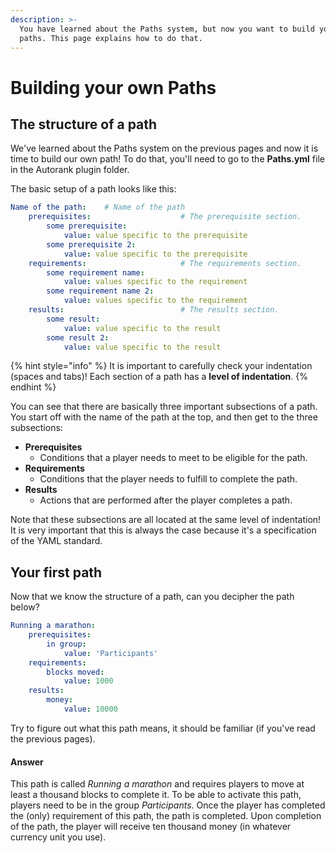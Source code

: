 ```yaml
---
description: >-
  You have learned about the Paths system, but now you want to build your own
  paths. This page explains how to do that.
---
```


# Building your own Paths

## The structure of a path

We've learned about the Paths system on the previous pages and now it is time to build our own path! To do that, you'll need to go to the **Paths.yml** file in the Autorank plugin folder.

The basic setup of a path looks like this:

```yaml
Name of the path:    # Name of the path
    prerequisites:                    # The prerequisite section.
        some prerequisite:            
            value: value specific to the prerequisite
        some prerequisite 2:          
            value: value specific to the prerequisite
    requirements:                     # The requirements section.
        some requirement name:        
            value: values specific to the requirement
        some requirement name 2:      
            value: values specific to the requirement
    results:                          # The results section.          
        some result: 
            value: value specific to the result
        some result 2: 
            value: value specific to the result
```

{% hint style="info" %}
It is important to carefully check your indentation \(spaces and tabs\)! Each section of a path has a **level of indentation**. 
{% endhint %}

You can see that there are basically three important subsections of a path. You start off with the name of the path at the top, and then get to the three subsections:

* **Prerequisites**
  * Conditions that a player needs to meet to be eligible for the path.
* **Requirements**
  * Conditions that the player needs to fulfill to complete the path. 
* **Results**
  * Actions that are performed after the player completes a path.

Note that these subsections are all located at the same level of indentation! It is very important that this is always the case because it's a specification of the YAML standard.

## Your first path

Now that we know the structure of a path, can you decipher the path below?

```yaml
Running a marathon:
    prerequisites:
        in group: 
            value: 'Participants'
    requirements:
        blocks moved: 
            value: 1000
    results:
        money: 
            value: 10000
```

Try to figure out what this path means, it should be familiar \(if you've read the previous pages\).

#### Answer

This path is called _Running a marathon_ and requires players to move at least a thousand blocks to complete it. To be able to activate this path, players need to be in the group _Participants_. Once the player has completed the \(only\) requirement of this path, the path is completed. Upon completion of the path, the player will receive ten thousand money \(in whatever currency unit you use\).

